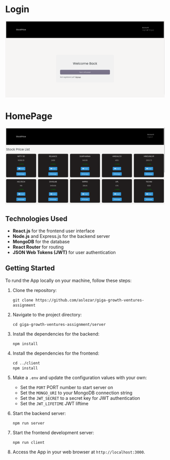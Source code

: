 # Login

![StockPriceLogin Screenshot](screenshots/Screenshot1.png)

# HomePage

![StockPriceHomepage Screenshot](screenshots/Screenshot2.png)

## Technologies Used

- **React.js** for the frontend user interface
- **Node.js** and Express.js for the backend server
- **MongoDB** for the database
- **React Router** for routing
- **JSON Web Tokens (JWT)** for user authentication

## Getting Started

To rund the App locally on your machine, follow these steps:

1. Clone the repository:

   ```shell
   git clone https://github.com/aslezar/giga-growth-ventures-assignment
   ```

2. Navigate to the project directory:

   ```shell
   cd giga-growth-ventures-assignment/server
   ```

3. Install the dependencies for the backend:

   ```shell
   npm install
   ```

4. Install the dependencies for the frontend:

   ```shell
   cd ../client
   npm install
   ```

5. Make a `.env` and update the configuration values with your own:

   - Set the `PORT` PORT number to start server on
   - Set the `MONGO_URI` to your MongoDB connection string
   - Set the `JWT_SECRET` to a secret key for JWT authentication
   - Set the `JWT_LIFETIME` JWT liftime

6. Start the backend server:

   ```shell
   npm run server
   ```

7. Start the frontend development server:

   ```shell
   npm run client
   ```

8. Access the App in your web browser at `http://localhost:3000`.
